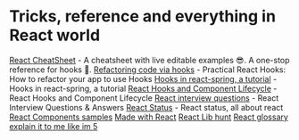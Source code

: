 # Tricks, reference and everything in React world

[React CheatSheet](https://react-hooks-cheatsheet.com/) - A cheatsheet with live editable examples 😎. A one-stop reference for hooks 💪.
[Refactoring code via hooks](https://blog.logrocket.com/practical-react-hooks-how-to-refactor-your-app-to-use-hooks-b1867e7b0a53/) - Practical React Hooks: How to refactor your app to use Hooks
[Hooks in react-spring, a tutorial](https://medium.com/@drcmda/hooks-in-react-spring-a-tutorial-c6c436ad7ee4) - Hooks in react-spring, a tutorial
[React Hooks and Component Lifecycle](https://stackoverflow.com/questions/53254017/react-hooks-and-component-lifecycle-equivalent) - React Hooks and Component Lifecycle
[React interview questions](https://github.com/sudheerj/reactjs-interview-questions) - React Interview Questions & Answers
[React Status](https://react.statuscode.com/) - React status, all about react
[React Components samples](https://reactjsexample.com/)
[Made with React](https://madewithreactjs.com/)
[React Lib hunt](https://react.libhunt.com/)
[React glossary explain it to me like im 5](https://github.com/reactwg/react-18/discussions/46)
